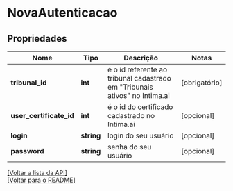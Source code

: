 # NovaAutenticacao

## Propriedades
Nome | Tipo | Descrição | Notas
------------ | ------------- | ------------- | -------------
**tribunal_id** | **int** | é o id referente ao tribunal cadastrado em "Tribunais ativos" no Intima.ai | [obrigatório] 
**user_certificate_id** | **int** | é o id do certificado cadastrado no Intima.ai | [opcional] 
**login** | **string** | login do seu usuário | [opcional] 
**password** | **string** | senha do seu usuário | [opcional] 

[[Voltar a lista da API]](../../../README.md#Documentação-para-os-Endpoints-da-API)    
[[Voltar para o README]](../../../README.md#Intima.ai---SDK-PHP)
